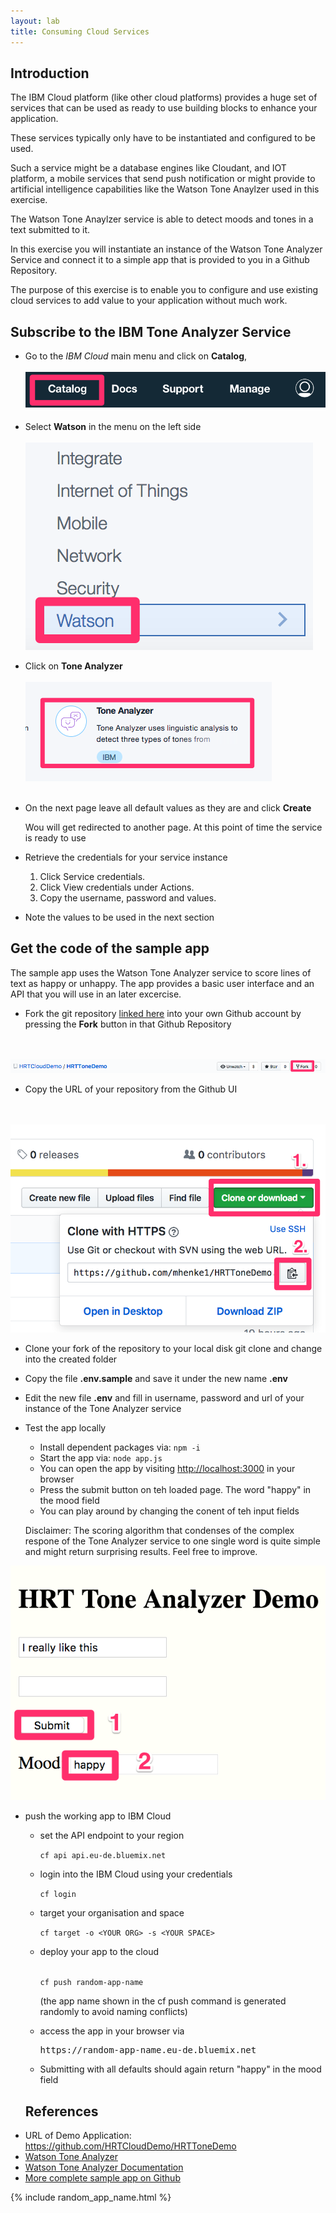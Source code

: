 ```yaml
---
layout: lab
title: Consuming Cloud Services
---
```


## Introduction

The IBM Cloud platform (like other cloud platforms) provides a huge set of services 
that can be used as ready to use building blocks to enhance your application.

These services typically only have to be instantiated and configured to be used.

Such a service might be a database engines like Cloudant, and IOT platform,
a mobile services that send push notification or might provide to artificial intelligence capabilities like the Watson Tone Anaylzer used in this exercise. 

The Watson Tone Anaylzer service is able to detect moods and tones in a text submitted to it.

In this exercise you will instantiate an instance of the Watson Tone Analyzer Service and connect it to a simple app that is provided to you in a Github Repository.

The purpose of this exercise is to enable you to configure and use existing cloud services to add value to your application without much work.

## Subscribe to the IBM Tone Analyzer Service

- Go to the _IBM Cloud_ main menu
and click on **Catalog**, 
<br><br>![catalog](lab4_catalog.png?raw=true)

- Select **Watson** in the menu on the left side
<br/><br/>![watson](lab4_watson.png?raw=true)

- Click on **Tone Analyzer**
<br/><br/>![tone](lab4_tone_tile.png?raw=true)<br><br>

- On the next page leave all default values as they are and click **Create**

  Wou will get redirected to another page. At this point of time the service is ready to use

- Retrieve the credentials for your service instance

    1. Click Service credentials.
    2. Click View credentials under Actions.
    3. Copy the username, password and values.

- Note the values to be used in the next section

## Get the code of the sample app

The sample app uses the Watson Tone Analyzer service to score lines of text as happy or unhappy. 
The app provides a basic user interface and an API that you will use in an later excercise.

- Fork the git repository [linked here](https://github.com/HRTCloudDemo/HRTToneDemo) into your own Github account by pressing the **Fork** button in that Github Repository

<br/><br/>![fork](lab4_fork.png?raw=true)

- Copy the URL of your repository from the Github UI

<br/><br/>![clone](lab4_clone.png?raw=true)

- Clone your fork of the repository to your local disk
git clone <url from the last step> and change into the created folder

- Copy the file **.env.sample** and save it under the new name **.env**

- Edit the new file **.env** and fill in username, password and url of your instance of the Tone Analyzer service

- Test the app locally
  - Install dependent packages via: ```npm -i```
  - Start the app via: ```node app.js```
  - You can open the app by visiting [http://localhost:3000](http://localhost:3000) in your browser
  - Press the submit button on teh loaded page.
    The word "happy" in the mood field
  - You can play around by changing the conent of teh input fields
  
  Disclaimer: The scoring algorithm that condenses of the complex respone of the Tone Analyzer service to one single word is quite simple and might return surprising results. Feel free to improve.

![toneapp](lab4_toneapp.png?raw=true)

- push the working app to IBM Cloud
  - set the API endpoint to your region

    ```cf api api.eu-de.bluemix.net```

  - login into the IBM Cloud using your credentials

    ```cf login```

  - target your organisation and space

    ```cf target -o <YOUR ORG> -s <YOUR SPACE>```

  - deploy your app to the cloud 
    
    <code>
    cf push <span class="app_name">random-app-name</span>
    </code>

     (the app name shown in the cf push command is generated randomly to avoid naming conflicts)

  - access the app in your browser via

    <pre>
    https://<span class="app_name">random-app-name</span>.eu-de.bluemix.net
    </pre>
    

  - Submitting with all defaults should again return "happy" in the mood field

  ## References

* URL of Demo Application: https://github.com/HRTCloudDemo/HRTToneDemo
* [Watson Tone Analyzer](https://www.ibm.com/watson/services/tone-analyzer/)
* [Watson Tone Analyzer Documentation](https://console.bluemix.net/docs/services/tone-analyzer/index.html#about)
* [More complete sample app on Github](https://github.com/watson-developer-cloud/tone-analyzer-nodejs)

{% include random_app_name.html %}

